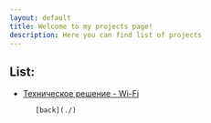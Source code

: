 ```yaml
---
layout: default
title: Welcome to my projects page!
description: Here you can find list of projects
---
```

## List:

* [Техническое решение - Wi-Fi](https://drive.google.com/file/d/11LRbAZjNweg41XpWzFcBZFOsHjzq1MX8/view?usp=sharing) 





         [back](./)                                                
